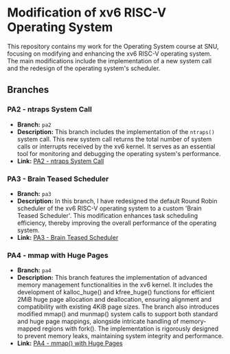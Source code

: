 # Modification of xv6 RISC-V Operating System

This repository contains my work for the Operating System course at SNU, focusing on modifying and enhancing the xv6 RISC-V operating system. The main modifications include the implementation of a new system call and the redesign of the operating system's scheduler.

## Branches

### PA2 - ntraps System Call
- **Branch:** `pa2`
- **Description:** This branch includes the implementation of the `ntraps()` system call. This new system call returns the total number of system calls or interrupts received by the xv6 kernel. It serves as an essential tool for monitoring and debugging the operating system's performance.
- **Link:** [PA2 - ntraps System Call](https://github.com/jakehsj/os-pa/tree/pa2)

### PA3 - Brain Teased Scheduler
- **Branch:** `pa3`
- **Description:** In this branch, I have redesigned the default Round Robin scheduler of the xv6 RISC-V operating system to a custom 'Brain Teased Scheduler'. This modification enhances task scheduling efficiency, thereby improving the overall performance of the operating system.
- **Link:** [PA3 - Brain Teased Scheduler](https://github.com/jakehsj/os-pa/tree/pa3)

### PA4 - mmap with Huge Pages
- **Branch:** `pa4`
- **Description:** This branch features the implementation of advanced memory management functionalities in the xv6 kernel. It includes the development of kalloc_huge() and kfree_huge() functions for efficient 2MiB huge page allocation and deallocation, ensuring alignment and compatibility with existing 4KiB page sizes. The branch also introduces modified mmap() and munmap() system calls to support both standard and huge page mappings, alongside intricate handling of memory-mapped regions with fork(). The implementation is rigorously designed to prevent memory leaks, maintaining system integrity and performance.
- **Link:** [PA4 - mmap() with Huge Pages](https://github.com/jakehsj/os-pa/tree/pa4)
